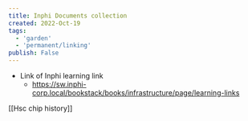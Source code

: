 ```yaml
---
title: Inphi Documents collection
created: 2022-Oct-19
tags:
  - 'garden'
  - 'permanent/linking'
publish: False
---
```


- Link of Inphi learning link
	- https://sw.inphi-corp.local/bookstack/books/infrastructure/page/learning-links

[[Hsc chip history]]